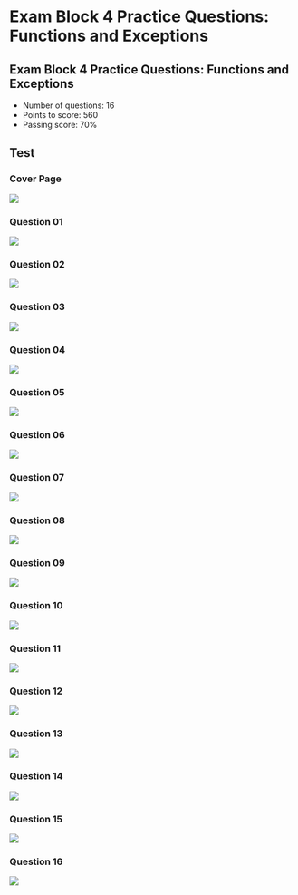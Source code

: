 # Exam Block 4 Practice Questions: Functions and Exceptions

## Exam Block 4 Practice Questions: Functions and Exceptions

* Number of questions: 16
* Points to score: 560
* Passing score: 70%

## Test

### Cover Page

![](<../../../../.gitbook/assets/Exam Block 4 Practice Questions Functions and Exceptions 00.png>)

### Question 01

![](<../../../../.gitbook/assets/Exam Block 4 Practice Questions Functions and Exceptions 01.png>)

### Question 02

![](<../../../../.gitbook/assets/Exam Block 4 Practice Questions Functions and Exceptions 02.png>)

### Question 03

![](<../../../../.gitbook/assets/Exam Block 4 Practice Questions Functions and Exceptions 03.png>)

### Question 04

![](<../../../../.gitbook/assets/Exam Block 4 Practice Questions Functions and Exceptions 04.png>)

### Question 05

![](<../../../../.gitbook/assets/Exam Block 4 Practice Questions Functions and Exceptions 05.png>)

### Question 06

![](<../../../../.gitbook/assets/Exam Block 4 Practice Questions Functions and Exceptions 06.png>)

### Question 07

![](<../../../../.gitbook/assets/Exam Block 4 Practice Questions Functions and Exceptions 07.png>)

### Question 08

![](<../../../../.gitbook/assets/Exam Block 4 Practice Questions Functions and Exceptions 08.png>)

### Question 09

![](<../../../../.gitbook/assets/Exam Block 4 Practice Questions Functions and Exceptions 09.png>)

### Question 10

![](<../../../../.gitbook/assets/Exam Block 4 Practice Questions Functions and Exceptions 10.png>)

### Question 11

![](<../../../../.gitbook/assets/Exam Block 4 Practice Questions Functions and Exceptions 11.png>)

### Question 12

![](<../../../../.gitbook/assets/Exam Block 4 Practice Questions Functions and Exceptions 12.png>)

### Question 13

![](<../../../../.gitbook/assets/Exam Block 4 Practice Questions Functions and Exceptions 13.png>)

### Question 14

![](<../../../../.gitbook/assets/Exam Block 4 Practice Questions Functions and Exceptions 14.png>)

### Question 15

![](<../../../../.gitbook/assets/Exam Block 4 Practice Questions Functions and Exceptions 15.png>)

### Question 16

![](<../../../../.gitbook/assets/Exam Block 4 Practice Questions Functions and Exceptions 16.png>)
